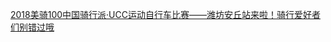   
[2018美骑100中国骑行派·UCC运动自行车比赛——潍坊安丘站来啦！骑行爱好者们别错过哦](http://www.dianyue.me/archives/040/93volfb34btzvrc0/)